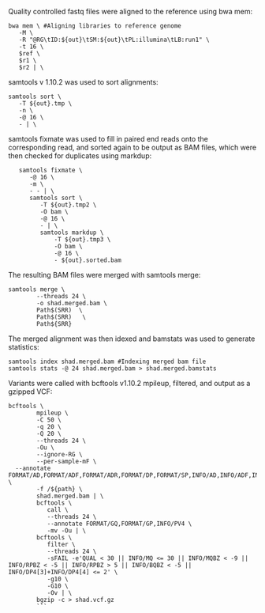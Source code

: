 Quality controlled fastq files were  aligned to the reference using bwa mem:

```
bwa mem \ #Aligning libraries to reference genome 
   -M \ 
   -R "@RG\tID:${out}\tSM:${out}\tPL:illumina\tLB:run1" \ 
   -t 16 \ 
   $ref \ 
   $r1 \ 
   $r2 | \ 
```
samtools v 1.10.2 was used to sort alignments:
```
samtools sort \ 
   -T ${out}.tmp \ 
   -n \ 
   -@ 16 \ 
   - | \
```
samtools fixmate was used to fill in paired end reads onto the corresponding read, and sorted again to be output as BAM files, which were then checked for duplicates using markdup:
```
   samtools fixmate \ 
      -@ 16 \ 
      -m \ 
      - - | \ 
      samtools sort \ 
         -T ${out}.tmp2 \ 
         -O bam \ 
         -@ 16 \ 
         - | \
         samtools markdup \ 
             -T ${out}.tmp3 \ 
             -O bam \ 
             -@ 16 \ 
             - ${out}.sorted.bam
```
The resulting BAM files were merged with samtools merge:
```
samtools merge \ 
        --threads 24 \ 
        -o shad.merged.bam \ 
        Path$(SRR)  \ 
        Path$(SRR)   \     
        Path${SRR}
```
The merged alignment was then idexed and bamstats was used to generate statistics:

```
samtools index shad.merged.bam #Indexing merged bam file 
samtools stats -@ 24 shad.merged.bam > shad.merged.bamstats  
```
Variants were called with bcftools v1.10.2 mpileup, filtered, and output as a gzipped VCF:
```
bcftools \  
        mpileup \ 
        -C 50 \ 
        -q 20 \ 
        -Q 20 \ 
        --threads 24 \ 
        -Ou \ 
        --ignore-RG \ 
        --per-sample-mF \ 
  --annotate FORMAT/AD,FORMAT/ADF,FORMAT/ADR,FORMAT/DP,FORMAT/SP,INFO/AD,INFO/ADF,INFO/ADR \ 
        -f /${path} \ 
        shad.merged.bam | \ 
        bcftools \ 
           call \ 
           --threads 24 \ 
           --annotate FORMAT/GQ,FORMAT/GP,INFO/PV4 \ 
           -mv -Ou | \ 
        bcftools \ 
           filter \ 
           --threads 24 \ 
           -sFAIL -e'QUAL < 30 || INFO/MQ <= 30 || INFO/MQBZ < -9 || INFO/RPBZ < -5 || INFO/RPBZ > 5 || INFO/BQBZ < -5 || INFO/DP4[3]+INFO/DP4[4] <= 2' \ 
           -g10 \ 
           -G10 \ 
           -Ov | \ 
        bgzip -c > shad.vcf.gz 
        ```

